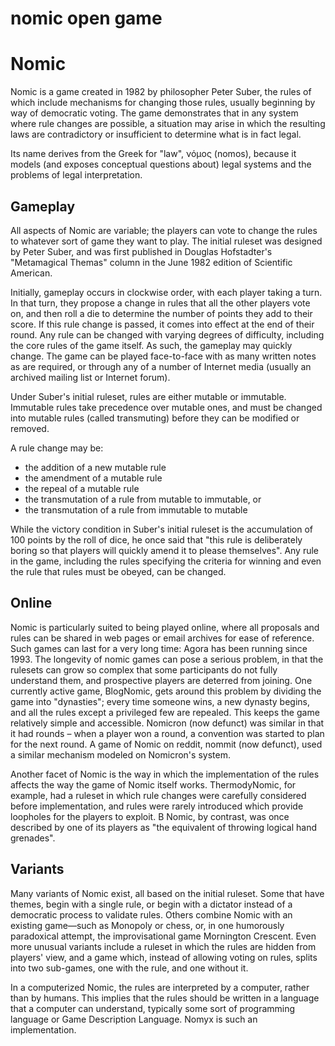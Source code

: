 #  nomic open game
# Nomic

Nomic is a game created in 1982 by philosopher Peter Suber, the rules of which include mechanisms for changing those rules, usually beginning by way of democratic voting. The game demonstrates that in any system where rule changes are possible, a situation may arise in which the resulting laws are contradictory or insufficient to determine what is in fact legal.

Its name derives from the Greek for "law", νόμος (nomos), because it models (and exposes conceptual questions about) legal systems and the problems of legal interpretation.

## Gameplay

All aspects of Nomic are variable; the players can vote to change the rules to whatever sort of game they want to play. The initial ruleset was designed by Peter Suber, and was first published in Douglas Hofstadter's "Metamagical Themas" column in the June 1982 edition of Scientific American.

Initially, gameplay occurs in clockwise order, with each player taking a turn. In that turn, they propose a change in rules that all the other players vote on, and then roll a die to determine the number of points they add to their score. If this rule change is passed, it comes into effect at the end of their round. Any rule can be changed with varying degrees of difficulty, including the core rules of the game itself. As such, the gameplay may quickly change. The game can be played face-to-face with as many written notes as are required, or through any of a number of Internet media (usually an archived mailing list or Internet forum).

Under Suber's initial ruleset, rules are either mutable or immutable. Immutable rules take precedence over mutable ones, and must be changed into mutable rules (called transmuting) before they can be modified or removed.

A rule change may be:

- the addition of a new mutable rule
- the amendment of a mutable rule
- the repeal of a mutable rule
- the transmutation of a rule from mutable to immutable, or
- the transmutation of a rule from immutable to mutable

While the victory condition in Suber's initial ruleset is the accumulation of 100 points by the roll of dice, he once said that "this rule is deliberately boring so that players will quickly amend it to please themselves". Any rule in the game, including the rules specifying the criteria for winning and even the rule that rules must be obeyed, can be changed.

## Online

Nomic is particularly suited to being played online, where all proposals and rules can be shared in web pages or email archives for ease of reference. Such games can last for a very long time: Agora has been running since 1993. The longevity of nomic games can pose a serious problem, in that the rulesets can grow so complex that some participants do not fully understand them, and prospective players are deterred from joining. One currently active game, BlogNomic, gets around this problem by dividing the game into "dynasties"; every time someone wins, a new dynasty begins, and all the rules except a privileged few are repealed. This keeps the game relatively simple and accessible. Nomicron (now defunct) was similar in that it had rounds – when a player won a round, a convention was started to plan for the next round. A game of Nomic on reddit, nommit (now defunct), used a similar mechanism modeled on Nomicron's system.

Another facet of Nomic is the way in which the implementation of the rules affects the way the game of Nomic itself works. ThermodyNomic, for example, had a ruleset in which rule changes were carefully considered before implementation, and rules were rarely introduced which provide loopholes for the players to exploit. B Nomic, by contrast, was once described by one of its players as "the equivalent of throwing logical hand grenades".

## Variants

Many variants of Nomic exist, all based on the initial ruleset. Some that have themes, begin with a single rule, or begin with a dictator instead of a democratic process to validate rules. Others combine Nomic with an existing game—such as Monopoly or chess, or, in one humorously paradoxical attempt, the improvisational game Mornington Crescent. Even more unusual variants include a ruleset in which the rules are hidden from players' view, and a game which, instead of allowing voting on rules, splits into two sub-games, one with the rule, and one without it.

In a computerized Nomic, the rules are interpreted by a computer, rather than by humans. This implies that the rules should be written in a language that a computer can understand, typically some sort of programming language or Game Description Language. Nomyx is such an implementation.
